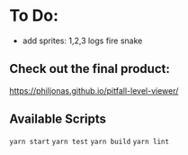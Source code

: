 # To Do:
-  add sprites:
1,2,3 logs
fire 
snake

## Check out the final product:
https://philjonas.github.io/pitfall-level-viewer/

## Available Scripts
`yarn start` `yarn test` `yarn build` `yarn lint`